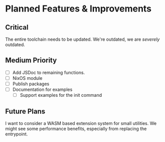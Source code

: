# Planned Features & Improvements

## Critical

The entire toolchain needs to be updated. We're outdated, we are _severely_
outdated.

## Medium Priority

- [ ] Add JSDoc to remaining functions.
- [ ] NixOS module
- [ ] Publish packages
- [ ] Documentation for examples
  - [ ] Support examples for the init command

## Future Plans

I want to consider a WASM based extension system for small utilities. We might
see some performance benefits, especially from replacing the entrypoint.
